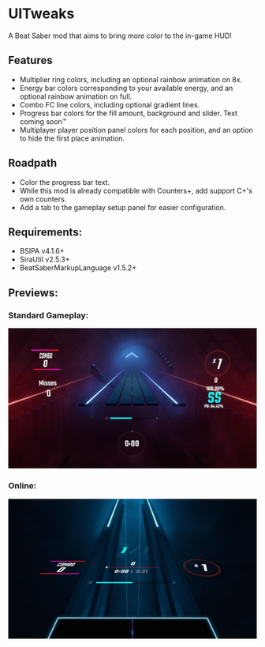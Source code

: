 # UITweaks
A Beat Saber mod that aims to bring more color to the in-game HUD!

## Features
- Multiplier ring colors, including an optional rainbow animation on 8x.
- Energy bar colors corresponding to your available energy, and an optional rainbow animation on full.
- Combo FC line colors, including optional gradient lines.
- Progress bar colors for the fill amount, background and slider. Text coming soon™
- Multiplayer player position panel colors for each position, and an option to hide the first place animation.

## Roadpath
- Color the progress bar text.
- While this mod is already compatible with Counters+, add support C+'s own counters.
- Add a tab to the gameplay setup panel for easier configuration.

## Requirements:
- BSIPA v4.1.6+
- SiraUtil v2.5.3+
- BeatSaberMarkupLanguage v1.5.2+

## Previews:
### Standard Gameplay:
![Standard Gameplay](/UITweaks/Images/standard.jpg)

### Online:
![Online Gameplay](/UITweaks/Images/online.jpg)

